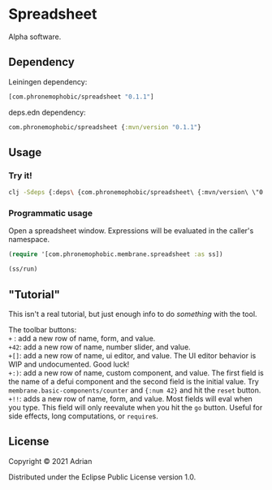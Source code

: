 # Spreadsheet

Alpha software.

## Dependency

Leiningen dependency:

```clojure
[com.phronemophobic/spreadsheet "0.1.1"]
```

deps.edn dependency:

```clojure
com.phronemophobic/spreadsheet {:mvn/version "0.1.1"}
```

## Usage

### Try it!

```sh
clj -Sdeps {:deps\ {com.phronemophobic/spreadsheet\ {:mvn/version\ \"0.1.1\"}}} -M -m com.phronemophobic.membrane.spreadsheet
```

### Programmatic usage

Open a spreadsheet window. Expressions will be evaluated in the caller's namespace.

```clojure
(require '[com.phronemophobic.membrane.spreadsheet :as ss])

(ss/run)
```

## "Tutorial"

This isn't a real tutorial, but just enough info to do _something_ with the tool.

The toolbar buttons:  
`+` : add a new row of name, form, and value.  
`+42`: add a new row of name, number slider, and value.  
`+[]`: add a new row of name, ui editor, and value. The UI editor behavior is WIP and undocumented. Good luck!  
`+:)`: add a new row of name, custom component, and value. The first field is the name of a defui component and the second field is the initial value. Try `membrane.basic-components/counter` and `{:num 42}` and hit the `reset` button.  
`+!!`: adds a new row of name, form, and value. Most fields will eval when you type. This field will only reevalute when you hit the `go` button. Useful for side effects, long computations, or `require`s.  

## License

Copyright © 2021 Adrian

Distributed under the Eclipse Public License version 1.0.

